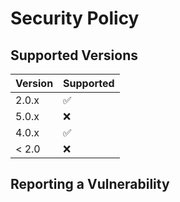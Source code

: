 # Security Policy

## Supported Versions


| Version | Supported          |
| ------- | ------------------ |
| 2.0.x   | :white_check_mark: |
| 5.0.x   | :x:                |
| 4.0.x   | :white_check_mark: |
| < 2.0   | :x:                |

## Reporting a Vulnerability


